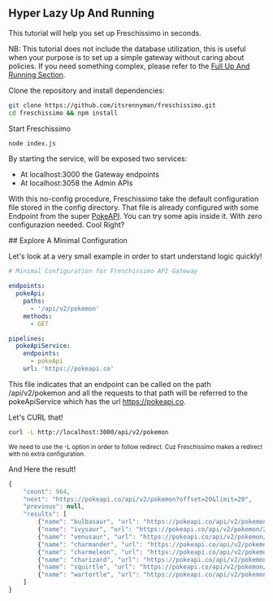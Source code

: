 ## Hyper Lazy Up And Running

This tutorial will help you set up Freschissimo in seconds.

NB: This tutorial does not include the database utilization, this is useful when your purpose is to set up a simple gateway without caring about policies. If you need something complex, please refer to the [Full Up And Running Section](_pages/full-up-and-running.md).

Clone the repository and install dependencies:

```bash
git clone https://github.com/itsrennyman/freschissimo.git
cd freschissimo && npm install
```

Start Freschissimo

```bash
node index.js
```

By starting the service, will be exposed two services:

- At localhost:3000 the Gateway endpoints
- At localhost:3058 the Admin APIs

With this no-config procedure, Freschissimo take the default configuration file stored in the config directory. That file is already configured with some Endpoint from the super [PokeAPI](https://pokeapi.co/). You can try some apis inside it. With zero configurazion needed. Cool Right?

## Explore A Minimal Configuration

Let's look at a very small example in order to start understand logic quickly!

```yaml
# Minimal Configuration for Freschissimo API Gateway

endpoints: 
  pokeApi:
    paths: 
      - '/api/v2/pokemon'
    methods: 
      - GET

pipelines:
  pokeApiService:
    endpoints:
      - pokeApi
    url: 'https://pokeapi.co'
```

This file indicates that an endpoint can be called on the path /api/v2/pokemon
and all the requests to that path will be referred to the pokeApiService which
has the url https://pokeapi.co.

Let's CURL that!

```bash
curl -L http://localhost:3000/api/v2/pokemon
```
<sub>We need to use the -L option in order to follow redirect. Cuz Freschissimo makes a redirect with no extra configuration.</sub>

And Here the result!

```javascript
{
    "count": 964,
    "next": "https://pokeapi.co/api/v2/pokemon?offset=20&limit=20",
    "previous": null,
    "results": [
        {"name": "bulbasaur", "url": "https://pokeapi.co/api/v2/pokemon/1/"},
        {"name": "ivysaur", "url": "https://pokeapi.co/api/v2/pokemon/2/"},
        {"name": "venusaur", "url": "https://pokeapi.co/api/v2/pokemon/3/"},
        {"name": "charmander", "url": "https://pokeapi.co/api/v2/pokemon/4/"},
        {"name": "charmeleon", "url": "https://pokeapi.co/api/v2/pokemon/5/"},
        {"name": "charizard", "url": "https://pokeapi.co/api/v2/pokemon/6/"},
        {"name": "squirtle", "url": "https://pokeapi.co/api/v2/pokemon/7/"},
        {"name": "wartortle", "url": "https://pokeapi.co/api/v2/pokemon/8/"},
    ]
}
```